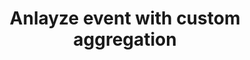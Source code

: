 ---
title: Anlayze event with custom aggregation
excerpt: >-
  **This contains sample example requests with custom aggregation paremeters and
  operators to get better insights on users**
api:
  file: UXCAM DATA ACCESS V2 APIs Documentation.postman_collection.json
  operationId: get_v2-event-analytics
hidden: false
---
